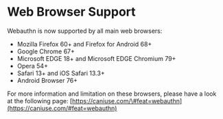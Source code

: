# Web Browser Support

Webauthn is now supported by all main web browsers:

* Mozilla Firefox 60+ and Firefox for Android 68+
* Google Chrome 67+
* Microsoft EDGE 18+ and Microsoft EDGE Chromium 79+
* Opera 54+
* Safari 13+ and iOS Safari 13.3+
* Android Browser 76+

For more information and limitation on these browsers, please have a look at the following page: [https://caniuse.com/\#feat=webauthn](https://caniuse.com/#feat=webauthn)

